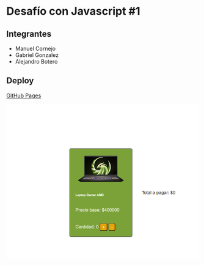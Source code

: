 # Desafío con Javascript #1

## Integrantes

- Manuel Cornejo
- Gabriel Gonzalez
- Alejandro Botero

## Deploy

[GitHub Pages](https://albotero.github.io/calculando-el-total/)

[![Deploy](./assets/img/screenshot.png)](https://albotero.github.io/calculando-el-total/)
